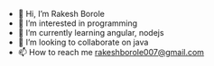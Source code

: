 - 👋 Hi, I’m Rakesh Borole
- 👀 I’m interested in programming
- 🌱 I’m currently learning angular, nodejs
- 💞️ I’m looking to collaborate on java
- 📫 How to reach me rakeshborole007@gmail.com

<!---
rakeshborole007/rakeshborole007 is a ✨ special ✨ repository because its `README.md` (this file) appears on your GitHub profile.
You can click the Preview link to take a look at your changes.
--->
